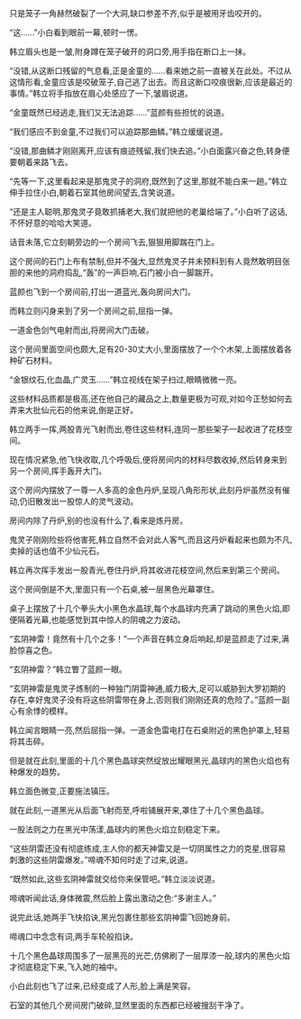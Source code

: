 
只是笼子一角赫然破裂了一个大洞,缺口参差不齐,似乎是被用牙齿咬开的。

“这……”小白看到眼前一幕,顿时一愣。

韩立眉头也是一皱,附身蹲在笼子破开的洞口旁,用手指在断口上一抹。

“没错,从这断口残留的气息看,正是金童的……看来她之前一直被关在此处。不过从这情形看,金童应该是咬破笼子,自己逃了出去。而且这断口咬痕很新,应该是最近的事情。”韩立将手指放在眉心处感应了一下,皱眉说道。

“金童既然已经逃走,我们又无法追踪……”蓝颜有些担忧的说道。

“我们感应不到金童,不过我们可以追踪那曲鳞。”韩立缓缓说道。

“没错,那曲鳞才刚刚离开,应该有痕迹残留,我们快去追。”小白面露兴奋之色,转身便要朝着来路飞去。

“先等一下,这里看起来是那鬼灵子的洞府,既然到了这里,那就不能白来一趟。”韩立伸手拉住小白,朝着石室其他房间望去,含笑说道。

“还是主人聪明,那鬼灵子竟敢抓捕老大,我们就把他的老巢给端了。”小白听了这话,不怀好意的哈哈大笑道。

话音未落,它立刻朝旁边的一个房间飞去,狠狠用脚踹在门上。

这个房间的石门上布有禁制,但并不强大,显然鬼灵子并未预料到有人竟然敢明目张胆的来他的洞府捣乱,“轰”的一声巨响,石门被小白一脚踹开。

蓝颜也飞到一个房间前,打出一道蓝光,轰向房间大门。

而韩立则闪身来到了另一个房间之前,屈指一弹。

一道金色剑气电射而出,将房间大门击破。

这个房间里面空间也颇大,足有20-30丈大小,里面摆放了一个个木架,上面摆放着各种矿石材料。

“金银纹石,化血晶,广灵玉……”韩立视线在架子扫过,眼睛微微一亮。

这些材料品质都是极高,还在他自己的藏品之上,数量更极为可观,对如今正愁如何去弄来大批仙元石的他来说,倒是正好。

韩立两手一挥,两股青光飞射而出,卷住这些材料,连同一那些架子一起收进了花枝空间。

现在情况紧急,他飞快收取,几个呼吸后,便将房间内的材料尽数收掉,然后转身来到另一个房间,挥手轰开大门。

这个房间内摆放了一尊一人多高的金色丹炉,呈现八角形形状,此刻丹炉虽然没有催动,仍旧散发出一股惊人的灵气波动。

房间内除了丹炉,别的也没有什么了,看来是炼丹房。

鬼灵子刚刚险些将他害死,韩立自然不会对此人客气,而且这丹炉看起来也颇为不凡,卖掉的话也值不少仙元石。

韩立再次挥手发出一股青光,卷住丹炉,将其收进花枝空间,然后来到第三个房间。

这个房间倒是不大,里面只有一个石桌,被一层黑色光幕罩住。

桌子上摆放了十几个拳头大小黑色水晶球,每个水晶球内充满了跳动的黑色火焰,即便隔着光幕,也能感觉到其中惊人的阴魂之力波动。

“玄阴神雷！竟然有十几个之多！”一个声音在韩立身后响起,却是蓝颜走了过来,满脸惊喜之色。

“玄阴神雷？”韩立瞥了蓝颜一眼。

“玄阴神雷是鬼灵子炼制的一种独门阴雷神通,威力极大,足可以威胁到大罗初期的存在,幸好鬼灵子没有将这些阴雷带在身上,否则我们刚刚还真的危险了。”蓝颜一副心有余悸的模样。

韩立闻言眼睛一亮,然后屈指一弹。一道金色雷电打在石桌附近的黑色护罩上,轻易将其击碎。

但是就在此刻,里面的十几个黑色晶球突然绽放出耀眼黑光,晶球内的黑色火焰也有种爆发的趋势。

韩立面色微变,正要施法镇压。

就在此刻,一道黑光从后面飞射而至,呼啦铺展开来,罩住了十几个黑色晶球。

一股法则之力在黑光中荡漾,晶球内的黑色火焰立刻稳定下来。

“这些阴雷还没有彻底练成,主人你的都天神雷又是一切阴属性之力的克星,很容易刺激的这些阴雷爆发。”啼魂不知何时走了过来,说道。

“既然如此,这些玄阴神雷就交给你来保管吧。”韩立淡淡说道。

啼魂听闻此话,身体微震,然后脸上露出激动之色:“多谢主人。”

说完此话,她两手飞快掐诀,黑光包裹住那些玄阴神雷飞回她身前。

啼魂口中念念有词,两手车轮般掐诀。

十几个黑色晶球周围多了一层黑亮的光芒,仿佛刷了一层厚漆一般,球内的黑色火焰才彻底稳定下来,飞入她的袖中。

小白此刻也飞了过来,已经变成了人形,脸上满是笑容。

石室的其他几个房间房门破碎,显然里面的东西都已经被搜刮干净了。
